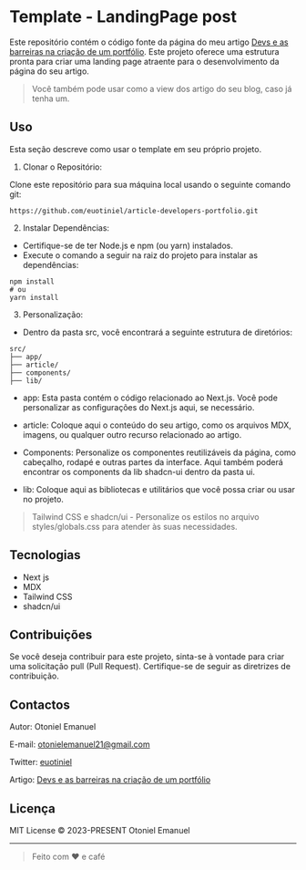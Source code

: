 # Template - LandingPage post

Este repositório contém o código fonte da página do meu artigo [Devs e as barreiras na criação de um portfólio](https://euotiniel-article-developers-portfolio.vercel.app/). Este projeto oferece uma estrutura pronta para criar uma landing page atraente para o desenvolvimento da página do seu artigo.

> Você também pode usar como a view dos artigo do seu blog, caso já tenha um.

## Uso

Esta seção descreve como usar o template em seu próprio projeto.

1. Clonar o Repositório:

Clone este repositório para sua máquina local usando o seguinte comando git:

```
https://github.com/euotiniel/article-developers-portfolio.git
```
2. Instalar Dependências:

- Certifique-se de ter Node.js e npm (ou yarn) instalados.
- Execute o comando a seguir na raiz do projeto para instalar as dependências:

```
npm install
# ou
yarn install
```

3. Personalização:

- Dentro da pasta src, você encontrará a seguinte estrutura de diretórios:

```
src/
├── app/
├── article/
├── components/
├── lib/
```

- app: Esta pasta contém o código relacionado ao Next.js. Você pode personalizar as configurações do Next.js aqui, se necessário.

- article: Coloque aqui o conteúdo do seu artigo, como os arquivos MDX, imagens, ou qualquer outro recurso relacionado ao artigo.

- Components: Personalize os componentes reutilizáveis da página, como cabeçalho, rodapé e outras partes da interface. Aqui também poderá encontrar os components da lib shadcn-ui dentro da pasta ui.

- lib: Coloque aqui as bibliotecas e utilitários que você possa criar ou usar no projeto.

> Tailwind CSS e shadcn/ui - Personalize os estilos no arquivo styles/globals.css para atender às suas necessidades.

## Tecnologias

- Next js
- MDX
- Tailwind CSS
- shadcn/ui

## Contribuições

Se você deseja contribuir para este projeto, sinta-se à vontade para criar uma solicitação pull (Pull Request). Certifique-se de seguir as diretrizes de contribuição.

## Contactos

Autor: Otoniel Emanuel

E-mail: otonielemanuel21@gmail.com

Twitter: [euotiniel](https://twitter.com/euotiniel)

Artigo: [Devs e as barreiras na criação de um portfólio](https://euotiniel-article-developers-portfolio.vercel.app/)

## Licença

MIT License © 2023-PRESENT Otoniel Emanuel

---
> Feito com ❤ e café

